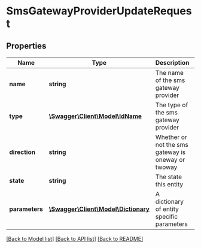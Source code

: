 # SmsGatewayProviderUpdateRequest

## Properties
Name | Type | Description | Notes
------------ | ------------- | ------------- | -------------
**name** | **string** | The name of the sms gateway provider | [optional] 
**type** | [**\Swagger\Client\Model\IdName**](IdName.md) | The type of the sms gateway provider | [optional] 
**direction** | **string** | Whether or not the sms gateway is oneway or twoway | [optional] 
**state** | **string** | The state this entity | [optional] 
**parameters** | [**\Swagger\Client\Model\Dictionary**](Dictionary.md) | A dictionary of entity specific parameters | [optional] 

[[Back to Model list]](../README.md#documentation-for-models) [[Back to API list]](../README.md#documentation-for-api-endpoints) [[Back to README]](../README.md)


